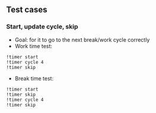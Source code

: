 ## Test cases

### Start, update cycle, skip

- Goal: for it to go to the next break/work cycle correctly
- Work time test:

```
!timer start
!timer cycle 4
!timer skip
```

- Break time test:

```
!timer start
!timer skip
!timer cycle 4
!timer skip
```
